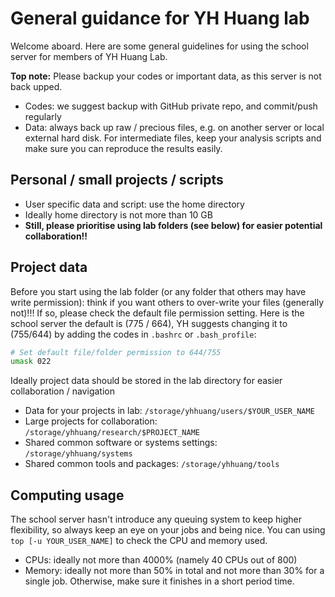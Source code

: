 # General guidance for YH Huang lab

Welcome aboard. Here are some general guidelines for using the school server for members of YH Huang Lab.

**Top note:** Please backup your codes or important data, as this server is not 
back upped.
* Codes: we suggest backup with GitHub private repo, and commit/push regularly
* Data: always back up raw / precious files, e.g. on another server or local 
  external hard disk. For intermediate files, keep your analysis scripts and
  make sure you can reproduce the results easily.

## Personal / small projects / scripts
* User specific data and script: use the home directory
* Ideally home directory is not more than 10 GB
* **Still, please prioritise using lab folders (see below) for easier potential collaboration!!**

## Project data
Before you start using the lab folder (or any folder that others may have write permission):
think if you want others to over-write your files (generally not)!!! If so, please check the
default file permission setting. Here is the school server the default is (775 / 664), YH suggests
changing it to (755/644) by adding the codes in `.bashrc` or `.bash_profile`:
```bash
# Set default file/folder permission to 644/755
umask 022
```

Ideally project data should be stored in the lab directory for easier collaboration / navigation
* Data for your projects in lab: `/storage/yhhuang/users/$YOUR_USER_NAME`
* Large projects for collaboration: `/storage/yhhuang/research/$PROJECT_NAME`
* Shared common software or systems settings: `/storage/yhhuang/systems`
* Shared common tools and packages: `/storage/yhhuang/tools`

## Computing usage
The school server hasn't introduce any queuing system to keep higher flexibility, so always keep an eye on your jobs and being nice. You can using `top [-u YOUR_USER_NAME]` to check the CPU and memory used. 
* CPUs: ideally not more than 4000% (namely 40 CPUs out of 800)
* Memory: ideally not more than 50% in total and not more than 30% for a single job. Otherwise, make sure it finishes in a short period time.
